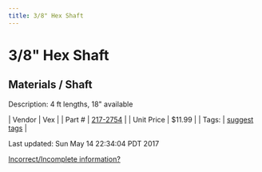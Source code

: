 ```yaml
---
title: 3/8" Hex Shaft
---
```


# 3/8" Hex Shaft
## Materials / Shaft
Description: 	4 ft lengths, 18" available 

| Vendor | Vex | 
| Part # | [217-2754](http://www.vexrobotics.com/vexpro/motion/shaft-stock.html) | 
| Unit Price | $11.99 | 
| Tags: | [suggest tags](https://docs.google.com/forms/d/e/1FAIpQLSeWyY8v3RgOty-MyWmh9U0iivNYN_molChYyS-0U-o-kOAv_g/viewform) | 

Last updated: Sun May 14 22:34:04 PDT 2017

 [Incorrect/Incomplete information?](https://docs.google.com/forms/d/e/1FAIpQLSeWyY8v3RgOty-MyWmh9U0iivNYN_molChYyS-0U-o-kOAv_g/viewform)